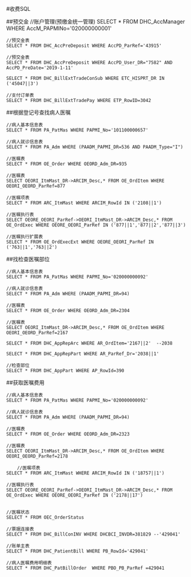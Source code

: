 #收费SQL


##预交金
	//账户管理(预缴金统一管理)
	SELECT * FROM DHC_AccManager WHERE AccM_PAPMINo='020000000001'
	
	//预交金表
	SELECT * FROM DHC_AccPreDeposit WHERE AccPD_ParRef='43915'

	//预交金表
	SELECT * FROM DHC_AccPreDeposit WHERE AccPD_User_DR="7582" AND AccPD_PreDate='2019-1-11'
	
	SELECT * FROM DHC_BillExtTradeConSub WHERE ETC_HISPRT_DR IN ('45047||3')

	//支付订单表
	SELECT * FROM DHC_BillExtTradePay WHERE ETP_RowID=3042



##根据登记号查找病人医嘱

	//病人基本信息表
	SELECT * FROM PA_PatMas WHERE PAPMI_No='101100000657'
	
	//病人就诊信息表
	SELECT * FROM PA_Adm WHERE (PAADM_PAPMI_DR=536 AND PAADM_Type="I") 
	
	//医嘱表
	SELECT * FROM OE_Order WHERE OEORD_Adm_DR=935
	
	//医嘱表
	SELECT OEORI_ItmMast_DR->ARCIM_Desc,* FROM OE_OrdItem WHERE OEORI_OEORD_ParRef=877
	
	//医嘱项表
	SELECT * FROM ARC_ItmMast WHERE ARCIM_RowId IN ('2108||1')
	
	//医嘱执行表
	SELECT OEORE_OEORI_ParRef->OEORI_ItmMast_DR->ARCIM_Desc,* FROM OE_OrdExec WHERE OEORE_OEORI_ParRef IN ('877||1','877||2','877||3')
	
	//医嘱执行扩展表
	SELECT * FROM OE_OrdExecExt WHERE OEORE_OEORI_ParRef IN ('763||1','763||2')

##找检查医嘱部位

	//病人基本信息表
	SELECT * FROM PA_PatMas WHERE PAPMI_No='020000000092'
	
	//病人就诊信息表
	SELECT * FROM PA_Adm WHERE (PAADM_PAPMI_DR=94) 
	
	//医嘱表
	SELECT * FROM OE_Order WHERE OEORD_Adm_DR=2304
	
	//医嘱表
	SELECT OEORI_ItmMast_DR->ARCIM_Desc,* FROM OE_OrdItem WHERE OEORI_OEORD_ParRef=2167
	
	SELECT * FROM DHC_AppRepArc WHERE AR_OrdItem='2167||2'  --2038
	
	SELECT * FROM DHC_AppRepPart WHERE AR_ParRef_Dr='2038||1'
	
	//检查部位
	SELECT * FROM DHC_AppPart WHERE AP_RowId=390

##获取医嘱费用

	//病人基本信息表
	SELECT * FROM PA_PatMas WHERE PAPMI_No='020000000092'
	
	//病人就诊信息表
	SELECT * FROM PA_Adm WHERE (PAADM_PAPMI_DR=94) 
	
	//医嘱表
	SELECT * FROM OE_Order WHERE OEORD_Adm_DR=2323
	
	//医嘱表
	SELECT OEORI_ItmMast_DR->ARCIM_Desc,* FROM OE_OrdItem WHERE OEORI_OEORD_ParRef=2178
	
		//医嘱项表
	SELECT * FROM ARC_ItmMast WHERE ARCIM_RowId IN ('18757||1')
	
	//医嘱执行表
	SELECT OEORE_OEORI_ParRef->OEORI_ItmMast_DR->ARCIM_Desc,* FROM OE_OrdExec WHERE OEORE_OEORI_ParRef IN ('2178||17')
	
	
	//医嘱状态
	SELECT * FROM OEC_OrderStatus 

	//票据连接表
	SELECT * FROM DHC_BillConINV WHERE DHCBCI_INVDR=381829 --'429041'
   
	//账单主表
	SELECT * FROM DHC_PatientBill WHERE PB_RowId='429041'
   
	//病人医嘱费用明细表
	SELECT * FROM DHC_PatBillOrder  WHERE PBO_PB_ParRef =429041
